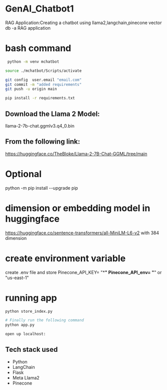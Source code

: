 # GenAI_Chatbot1
RAG Application:Creating a chatbot using llama2,langchain,pinecone vector db -a RAG application

# bash command
``` bash
 python -m venv mchatbot
 ```

``` bash
source ./mchatbot/Scripts/activate
```

```bash
git config  user.email "email.com"
git commit -m "added requirements"
git push -u origin main
```

``` bash
pip install -r requirements.txt
```

## Download the Llama 2 Model:

llama-2-7b-chat.ggmlv3.q4_0.bin


## From the following link:
https://huggingface.co/TheBloke/Llama-2-7B-Chat-GGML/tree/main

# Optional
python -m pip install --upgrade pip


# dimension or embedding model in huggingface
https://huggingface.co/sentence-transformers/all-MiniLM-L6-v2
 with 384 dimension


 # create environment variable
 create .env file and store Pinecone_API_KEY= "*******"
Pinecone_API_env= "******" or "us-east-1"

# running app

``` bash
python store_index.py
```

``` bash
# Finally run the following command
python app.py
```

``` bash 
open up localhost:
```

## Tech stack used
- Python
- LangChain
- Flask
- Meta Llama2
- Pinecone
